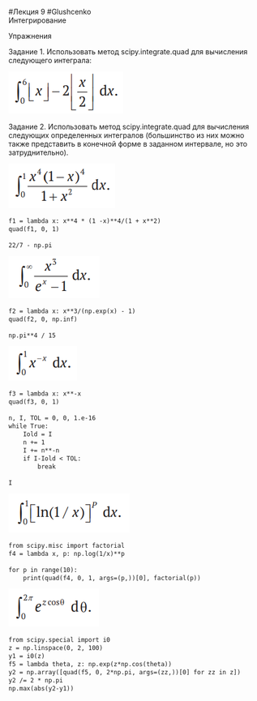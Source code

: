 #Лекция 9
#Glushcenko   
Интегрирование
  
Упражнения

Задание 1. Использовать метод scipy.integrate.quad для вычисления следующего интеграла:

![](images/image12.png)

Задание 2. Использовать метод scipy.integrate.quad для вычисления следующих определенных интегралов (большинство из них можно также представить в конечной форме в заданном интервале, но это затруднительно).

![](images/image13.png)

    f1 = lambda x: x**4 * (1 -x)**4/(1 + x**2)
    quad(f1, 0, 1)

    22/7 - np.pi
    
![](images/image14.png)

    f2 = lambda x: x**3/(np.exp(x) - 1)
    quad(f2, 0, np.inf)

    np.pi**4 / 15

![](images/image15.png)

    f3 = lambda x: x**-x
    quad(f3, 0, 1)

    n, I, TOL = 0, 0, 1.e-16
    while True:
        Iold = I
        n += 1
        I += n**-n
        if I-Iold < TOL:
            break

    I

![](images/image16.png)

    from scipy.misc import factorial
    f4 = lambda x, p: np.log(1/x)**p

    for p in range(10):
        print(quad(f4, 0, 1, args=(p,))[0], factorial(p))

![](images/image17.png)

    from scipy.special import i0
    z = np.linspace(0, 2, 100)
    y1 = i0(z)
    f5 = lambda theta, z: np.exp(z*np.cos(theta))
    y2 = np.array([quad(f5, 0, 2*np.pi, args=(zz,))[0] for zz in z])
    y2 /= 2 * np.pi
    np.max(abs(y2-y1))
